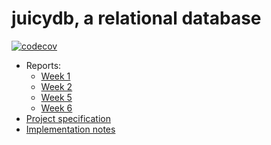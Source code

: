 # juicydb, a relational database
[![codecov](https://codecov.io/gh/impliedfeline/juicydb/branch/master/graph/badge.svg)](https://codecov.io/gh/impliedfeline/juicydb)
- Reports:
  + [Week 1](docs/week1-report.md)
  + [Week 2](docs/week2-report.md)
  + [Week 5](docs/week5-report.md)
  + [Week 6](docs/week6-report.md)
- [Project specification](docs/specification.md)
- [Implementation notes](docs/implementation.md)
